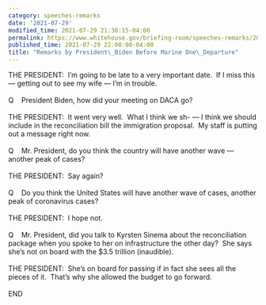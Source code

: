 ```yaml
---
category: speeches-remarks
date: '2021-07-29'
modified_time: 2021-07-29 21:38:15-04:00
permalink: https://www.whitehouse.gov/briefing-room/speeches-remarks/2021/07/29/remarks-by-president-biden-before-marine-one-departure-5/
published_time: 2021-07-29 22:00:00-04:00
title: "Remarks by President\_Biden Before Marine One\_Departure"
---
```

 
THE PRESIDENT:  I’m going to be late to a very important date.  If I
miss this — getting out to see my wife — I’m in trouble.  
   
Q    President Biden, how did your meeting on DACA go?  
   
THE PRESIDENT:  It went very well.  What I think we sh- — I think we
should include in the reconciliation bill the immigration proposal.  My
staff is putting out a message right now.  
   
Q    Mr. President, do you think the country will have another wave —
another peak of cases?   
   
THE PRESIDENT:  Say again?  
   
Q    Do you think the United States will have another wave of cases,
another peak of coronavirus cases?  
   
THE PRESIDENT:  I hope not.  
   
Q    Mr. President, did you talk to Kyrsten Sinema about the
reconciliation package when you spoke to her on infrastructure the other
day?  She says she’s not on board with the $3.5 trillion (inaudible).   
   
THE PRESIDENT:  She’s on board for passing if in fact she sees all the
pieces of it.  That’s why she allowed the budget to go forward.  
   
END
